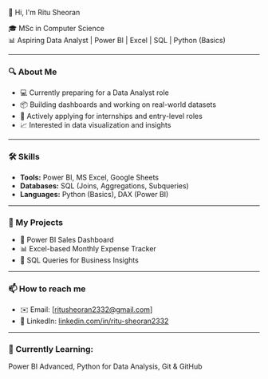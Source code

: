  👋 Hi, I'm Ritu Sheoran

🎓 MSc in Computer Science  
📊 Aspiring Data Analyst | Power BI | Excel | SQL | Python (Basics)

---

### 🔍 About Me

- 💻 Currently preparing for a Data Analyst role
- 📦 Building dashboards and working on real-world datasets
- 📨 Actively applying for internships and entry-level roles
- 📈 Interested in data visualization and insights

---

### 🛠️ Skills

- **Tools:** Power BI, MS Excel, Google Sheets  
- **Databases:** SQL (Joins, Aggregations, Subqueries)  
- **Languages:** Python (Basics), DAX (Power BI)

---

### 📂 My Projects

- 🚀 Power BI Sales Dashboard  
- 📊 Excel-based Monthly Expense Tracker  
- 📌 SQL Queries for Business Insights

---

### 📫 How to reach me

- ✉️ Email: [ritusheoran2332@gmail.com]
- 🔗 LinkedIn: [linkedin.com/in/ritu-sheoran2332](#)

---

### 🌱 Currently Learning:
Power BI Advanced, Python for Data Analysis, Git & GitHub

